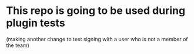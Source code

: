 # This repo is going to be used during plugin tests

(making another change to test signing with a user who is not a member of the team)
